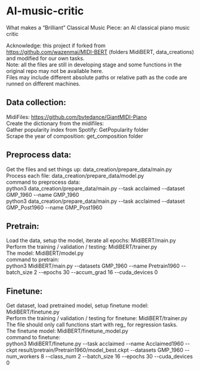 # AI-music-critic
What makes a “Brilliant” Classical Music Piece: an AI classical piano music critic <br>

Acknowledge: this project if forked from https://github.com/wazenmai/MIDI-BERT (folders MidiBERT, data_creations) and modified for our own tasks.<br>
Note: all the files are still in developing stage and some functions in the original repo may not be available here. <br>
Files may include different absolute paths or relative path as the code are runned on different machines. 

## Data collection:
MidiFiles: https://github.com/bytedance/GiantMIDI-Piano <br>
Create the dictionary from the midifiles: <br>
Gather popularity index from Spotify: GetPopularity folder <br>
Scrape the year of composition: get_composition folder <br>

## Preprocess data:
Get the files and set things up: data_creation/prepare_data/main.py <br>
Process each file: data_creation/prepare_data/model.py <br>
command to preprocess data: <br>
python3 data_creation/prepare_data/main.py --task acclaimed --dataset GMP_1960 --name GMP_1960 <br>
python3 data_creation/prepare_data/main.py --task acclaimed --dataset GMP_Post1960 --name GMP_Post1960 <br>

## Pretrain:
Load the data, setup the model, iterate all epochs: MidiBERT/main.py <br> 
Perform the training / validation / testing: MidiBERT/trainer.py <br>
The model: MidiBERT/model.py <br>
command to pretrain: <br>
python3 MidiBERT/main.py --datasets GMP_1960 --name Pretrain1960 --batch_size 2 --epochs 30 --accum_grad 16 --cuda_devices 0 <br>

## Finetune:
Get dataset, load pretrained model, setup finetune model: MidiBERT/finetune.py <br>
Perform the training / validation / testing for finetune: MidiBERT/trainer.py The file should only call functions start with reg_ for regression tasks. <br>
The finetune model: MidiBERT/finetune_model.py <br>
command to finetune: <br>
python3 MidiBERT/finetune.py --task acclaimed --name Acclaimed1960 --ckpt result/pretrain/Pretrain1960/model_best.ckpt --datasets GMP_1960 --num_workers 8 --class_num 2 --batch_size 16 --epochs 30 --cuda_devices 0 <br>
